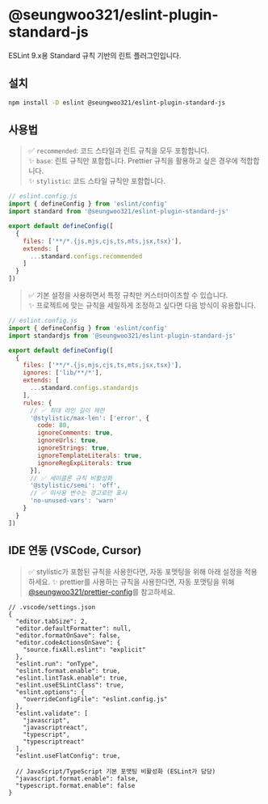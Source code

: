 # @seungwoo321/eslint-plugin-standard-js

ESLint 9.x용 Standard 규칙 기반의 린트 플러그인입니다.

## 설치

```bash
npm install -D eslint @seungwoo321/eslint-plugin-standard-js
```

## 사용법

> ✅ `recommended`: 코드 스타일과 린트 규칙을 모두 포함합니다.  
> ✨ `base`: 린트 규칙만 포함합니다. Prettier 규칙을 활용하고 싶은 경우에 적합합니다.  
> ✨ `stylistic`: 코드 스타일 규칙만 포함합니다.    

```js
// eslint.config.js
import { defineConfig } from 'eslint/config'
import standard from '@seungwoo321/eslint-plugin-standard-js'

export default defineConfig([
  {
    files: ['**/*.{js,mjs,cjs,ts,mts,jsx,tsx}'],
    extends: [
      ...standard.configs.recommended
    ]
  }
])
```

> ✅ 기본 설정을 사용하면서 특정 규칙만 커스터마이즈할 수 있습니다.  
> ✨ 프로젝트에 맞는 규칙을 세밀하게 조정하고 싶다면 다음 방식이 유용합니다.

```js
// eslint.config.js
import { defineConfig } from 'eslint/config'
import standardjs from '@seungwoo321/eslint-plugin-standard-js'

export default defineConfig([
  {
    files: ['**/*.{js,mjs,cjs,ts,mts,jsx,tsx}'],
    ignores: ['lib/**/*'],
    extends: [
      ...standard.configs.standardjs
    ],
    rules: {
      // ✅ 최대 라인 길이 제한
      '@stylistic/max-len': ['error', {
        code: 80,
        ignoreComments: true,
        ignoreUrls: true,
        ignoreStrings: true,
        ignoreTemplateLiterals: true,
        ignoreRegExpLiterals: true
      }],
      // ✅ 세미콜론 규칙 비활성화
      '@stylistic/semi': 'off',
      // ✅ 미사용 변수는 경고로만 표시
      'no-unused-vars': 'warn'
    }
  }
])

```

## IDE 연동 (VSCode, Cursor)

> ✅ stylistic가 포함된 규칙을 사용한다면, 자동 포맷팅을 위해 아래 설정을 적용하세요.
> ✨ prettier를 사용하는 규칙을 사용한다면, 자동 포맷팅을 위해 [@seungwoo321/prettier-config](../prettier-config/)를 참고하세요.  

```jsonc
// .vscode/settings.json
{
  "editor.tabSize": 2,
  "editor.defaultFormatter": null,
  "editor.formatOnSave": false,
  "editor.codeActionsOnSave": {
    "source.fixAll.eslint": "explicit"
  },
  "eslint.run": "onType",
  "eslint.format.enable": true,
  "eslint.lintTask.enable": true,
  "eslint.useESLintClass": true,
  "eslint.options": {
    "overrideConfigFile": "eslint.config.js"
  },
  "eslint.validate": [
    "javascript",
    "javascriptreact",
    "typescript", 
    "typescriptreact"
  ],
  "eslint.useFlatConfig": true,
  
  // JavaScript/TypeScript 기본 포맷팅 비활성화 (ESLint가 담당)
  "javascript.format.enable": false,
  "typescript.format.enable": false
}
```

